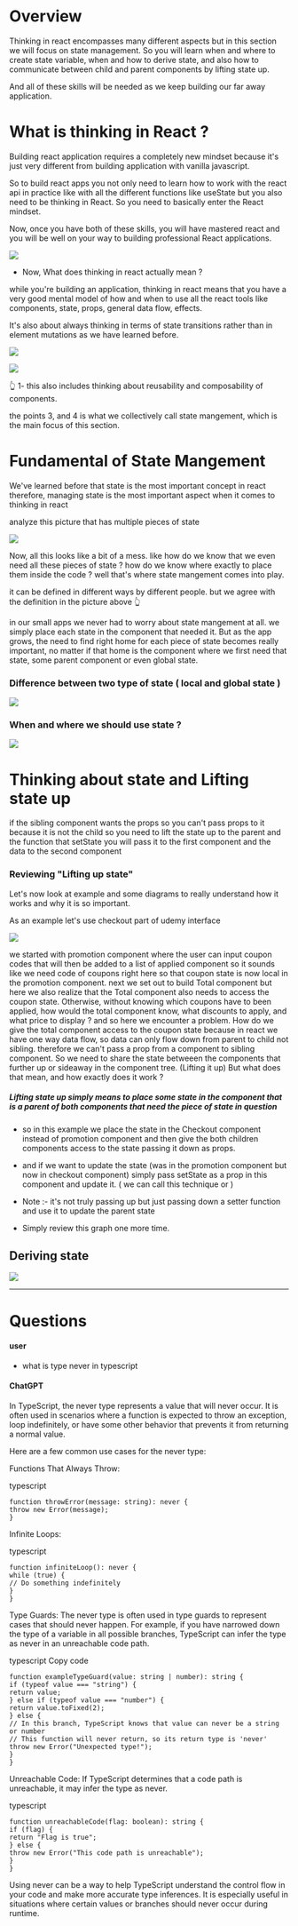 # Overview

Thinking in react encompasses many different aspects but in this section we will focus on state management. So you will learn when and where to create state variable, when and how to derive state, and also how to communicate between child and parent components by lifting state up.

And all of these skills will be needed as we keep building our far away application.

# What is thinking in React ?

Building react application requires a completely new mindset because it's just very different from building application with vanilla javascript.

So to build react apps you not only need to learn how to work with the react api in practice like with all the different functions like useState but you also need to be thinking in React. So you need to basically enter the React mindset.

Now, once you have both of these skills, you will have mastered react and you will be well on your way to building professional React applications.

![](./01.jpg)

- Now, What does thinking in react actually mean ?

while you're building an application, thinking in react means that you have a very good mental model of how and when to use all the react tools like components, state, props, general data flow, effects.

It's also about always thinking in terms of state transitions rather than in element mutations as we have learned before.

![](./01-02.jpg)

![](./02.jpg)

👆 1- this also includes thinking about reusability and composability of components.

the points 3, and 4 is what we collectively call state mangement, which is the main focus of this section.

# Fundamental of State Mangement

We've learned before that state is the most important concept in react therefore, managing state is the most important aspect when it comes to thinking in react

analyze this picture that has multiple pieces of state

![](./03.jpg)

Now, all this looks like a bit of a mess.
like how do we know that we even need all these pieces of state ?
how do we know where exactly to place them inside the code ?
well that's where state mangement comes into play.

it can be defined in different ways by different people. but we agree with the definition in the picture above 👆

in our small apps we never had to worry about state mangement at all. we simply place each state in the component that needed it. But as the app grows, the need to find right home for each piece of state becomes really important, no matter if that home is the component where we first need that state, some parent component or even global state.

### Difference between two type of state ( local and global state )

![](./04.jpg)

### When and where we should use state ?

![](./05.jpg)

# Thinking about state and Lifting state up

if the sibling component wants the props so you can't pass props to it because it is not the child so you need to lift the state up to the parent and the function that setState you will pass it to the first component and the data to the second component

### Reviewing "Lifting up state"

Let's now look at example and some diagrams to really understand how it works and why it is so important.

As an example let's use checkout part of udemy interface

![](./06.png)

we started with promotion component where the user can input coupon codes that will then be added to a list of applied component so it sounds like we need code of coupons right here so that coupon state is now local in the promotion component.
next we set out to build Total component but here we also realize that the Total component also needs to access the coupon state.
Otherwise, without knowing which coupons have to been applied, how would the total component know, what discounts to apply, and what price to display ? and so here we encounter a problem.
How do we give the total component access to the coupon state because in react we have one way data flow, so data can only flow down from parent to child not sibling. therefore we can't pass a prop from a component to sibling component. So we need to share the state betweeen the components that further up or sideaway in the component tree. (Lifting it up) But what does that mean, and how exactly does it work ?

##### Lifting state up simply means to place some state in the component that is a parent of both components that need the piece of state in question

- so in this example we place the state in the Checkout component instead of promotion component and then give the both children components access to the state passing it down as props.

- and if we want to update the state (was in the promotion component but now in checkout component) simply pass setState as a prop in this component and update it. ( we can call this technique <inverse date flow> or <Child to Parent Communicatoin>)

- Note :- it's not truly passing up but just passing down a setter function and use it to update the parent state

- Simply review this graph one more time.

## Deriving state

![](./09.png)

---

# Questions

#### user

- what is type never in typescript

#### ChatGPT

In TypeScript, the never type represents a value that will never occur. It is often used in scenarios where a function is expected to throw an exception, loop indefinitely, or have some other behavior that prevents it from returning a normal value.

Here are a few common use cases for the never type:

Functions That Always Throw:

typescript

```
function throwError(message: string): never {
throw new Error(message);
}
```

Infinite Loops:

typescript

```
function infiniteLoop(): never {
while (true) {
// Do something indefinitely
}
}
```

Type Guards:
The never type is often used in type guards to represent cases that should never happen. For example, if you have narrowed down the type of a variable in all possible branches, TypeScript can infer the type as never in an unreachable code path.

typescript
Copy code

```
function exampleTypeGuard(value: string | number): string {
if (typeof value === "string") {
return value;
} else if (typeof value === "number") {
return value.toFixed(2);
} else {
// In this branch, TypeScript knows that value can never be a string or number
// This function will never return, so its return type is 'never'
throw new Error("Unexpected type!");
}
}
```

Unreachable Code:
If TypeScript determines that a code path is unreachable, it may infer the type as never.

typescript

```
function unreachableCode(flag: boolean): string {
if (flag) {
return "Flag is true";
} else {
throw new Error("This code path is unreachable");
}
}
```

Using never can be a way to help TypeScript understand the control flow in your code and make more accurate type inferences. It is especially useful in situations where certain values or branches should never occur during runtime.
